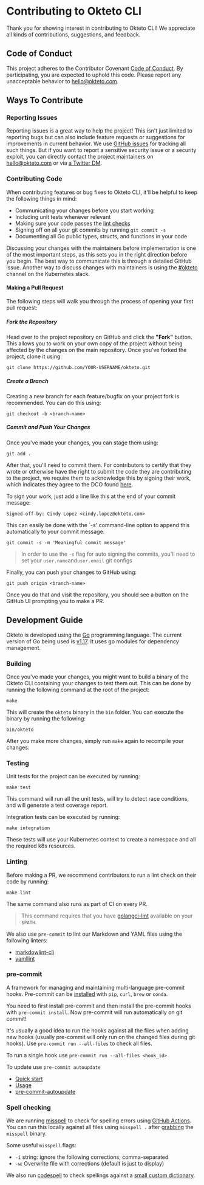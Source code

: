 # Contributing to Okteto CLI

Thank you for showing interest in contributing to Okteto CLI! We appreciate all kinds of contributions, suggestions, and feedback.

## Code of Conduct

This project adheres to the Contributor Covenant [Code of Conduct](CODE_OF_CONDUCT.md). By participating, you are expected to uphold this code. Please report any unacceptable behavior to hello@okteto.com.

## Ways To Contribute

### Reporting Issues

Reporting issues is a great way to help the project! This isn't just limited to reporting bugs but can also include feature requests or suggestions for improvements in current behavior. We use [GitHub issues](https://github.com/okteto/okteto/issues) for tracking all such things. But if you want to report a sensitive security issue or a security exploit, you can directly contact the project maintainers on hello@okteto.com or via [a Twitter DM](https://twitter.com/oktetoHQ).

### Contributing Code

When contributing features or bug fixes to Okteto CLI, it'll be helpful to keep the following things in mind:

- Communicating your changes before you start working
- Including unit tests whenever relevant
- Making sure your code passes the [lint checks](#linting)
- Signing off on all your git commits by running `git commit -s`
- Documenting all Go public types, structs, and functions in your code

Discussing your changes with the maintainers before implementation is one of the most important steps, as this sets you in the right direction before you begin. The best way to communicate this is through a detailed GitHub issue. Another way to discuss changes with maintainers is using the [#okteto](https://kubernetes.slack.com/messages/CM1QMQGS0/) channel on the Kubernetes slack.

#### Making a Pull Request

The following steps will walk you through the process of opening your first pull request:

##### Fork the Repository

Head over to the project repository on GitHub and click the **"Fork"** button. This allows you to work on your own copy of the project without being affected by the changes on the main repository. Once you've forked the project, clone it using:

```
git clone https://github.com/YOUR-USERNAME/okteto.git
```

##### Create a Branch

Creating a new branch for each feature/bugfix on your project fork is recommended. You can do this using:

```
git checkout -b <branch-name>
```

##### Commit and Push Your Changes

Once you've made your changes, you can stage them using:

```
git add .
```

After that, you'll need to commit them. For contributors to certify that they wrote or otherwise have the right to submit the code they are contributing to the project, we require them to acknowledge this by signing their work, which indicates they agree to the DCO found [here](https://developercertificate.org/).

To sign your work, just add a line like this at the end of your commit message:

```
Signed-off-by: Cindy Lopez <cindy.lopez@okteto.com>
```

This can easily be done with the `-s' command-line option to append this automatically to your commit message.

```
git commit -s -m 'Meaningful commit message'
```

> In order to use the `-s` flag for auto signing the commits, you'll need to set your `user.name`and`user.email` git configs

Finally, you can push your changes to GitHub using:

```
git push origin <branch-name>
```

Once you do that and visit the repository, you should see a button on the GitHub UI prompting you to make a PR.

## Development Guide

Okteto is developed using the [Go](https://golang.org/) programming language. The current version of Go being used is [v1.17](https://golang.org/doc/go1.17). It uses go modules for dependency management.

### Building

Once you've made your changes, you might want to build a binary of the Okteto CLI containing your changes to test them out. This can be done by running the following command at the root of the project:

```
make
```

This will create the `okteto` binary in the `bin` folder. You can execute the binary by running the following:

```
bin/okteto
```

After you make more changes, simply run `make` again to recompile your changes.

### Testing

Unit tests for the project can be executed by running:

```
make test
```

This command will run all the unit tests, will try to detect race conditions, and will generate a test coverage report.

Integration tests can be executed by running:

```
make integration
```

These tests will use your Kubernetes context to create a namespace and all the required k8s resources.

### Linting

Before making a PR, we recommend contributors to run a lint check on their code by running:

```
make lint
```

The same command also runs as part of CI on every PR.

> This command requires that you have [golangci-lint](https://github.com/golangci/golangci-lint#install) available on your `$PATH`.

We also use `pre-commit` to lint our Markdown and YAML files using the following linters:

- [markdowlint-cli](https://github.com/igorshubovych/markdownlint-cli)
- [yamllint](https://yamllint.readthedocs.io/en/stable/index.html)

### pre-commit

A framework for managing and maintaining multi-language pre-commit hooks.
Pre-commit can be [installed](https://pre-commit.com/#installation) with
`pip`, `curl`, `brew` or `conda`.

You need to first install pre-commit and then install the pre-commit hooks
with `pre-commit install`. Now pre-commit will run automatically on git
commit!

It's usually a good idea to run the hooks against all the files when
adding new hooks (usually pre-commit will only run on the changed files
during git hooks). Use `pre-commit run --all-files` to check all files.

To run a single hook use `pre-commit run --all-files <hook_id>`

To update use `pre-commit autoupdate`

- [Quick start](https://pre-commit.com/#quick-start)
- [Usage](https://pre-commit.com/#usage)
- [pre-commit-autoupdate](https://pre-commit.com/#pre-commit-autoupdate)

### Spell checking

We are running [misspell](https://github.com/client9/misspell) to check for spelling errors using [GitHub Actions](.github/workflows/lint.yml). You can run this locally against all files using `misspell .` after [grabbing](https://github.com/client9/misspell#install) the `misspell` binary.

Some useful `misspell` flags:

- `-i` string: ignore the following corrections, comma-separated
- `-w`: Overwrite file with corrections (default is just to display)

We also run [codespell](https://github.com/codespell-project/codespell) to check spellings against a [small custom dictionary](codespell.txt).
